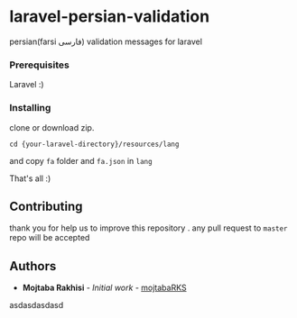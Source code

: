 # laravel-persian-validation

persian(farsi فارسی) validation messages for laravel

### Prerequisites

Laravel :)

### Installing

clone or download zip.

```
cd {your-laravel-directory}/resources/lang
```

and copy `fa` folder and `fa.json` in `lang` 

That's all :)

## Contributing

thank you for help us to improve this repository .
any pull request to `master` repo will be accepted

## Authors

* **Mojtaba Rakhisi** - *Initial work* - [mojtabaRKS](https://github.com/mojtabaRKS)

asdasdasdasd
